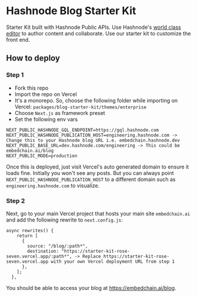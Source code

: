 # Hashnode Blog Starter Kit
Starter Kit built with Hashnode Public APIs. Use Hashnode's [world class editor](https://hashnode.com/neptune) to author content and collaborate. Use our starter kit to customize the front end.

## How to deploy

### Step 1

- Fork this repo
- Import the repo on Vercel
- It's a monorepo. So, choose the following folder while importing on Vercel: `packages/blog-starter-kit/themes/enterprise`
- Choose `Next.js` as framework preset
- Set the following env vars 

```
NEXT_PUBLIC_HASHNODE_GQL_ENDPOINT=https://gql.hashnode.com
NEXT_PUBLIC_HASHNODE_PUBLICATION_HOST=engineering.hashnode.com -> Change this to your Hashnode blog URL i.e. embedchain.hashnode.dev
NEXT_PUBLIC_BASE_URL=dev.hashnode.com/engineering -> This could be embedchain.ai/blog
NEXT_PUBLIC_MODE=production
```
Once this is deployed, just visit Vercel's auto generated domain to ensure it loads fine. Initially you won't see any posts. But you can always point `NEXT_PUBLIC_HASHNODE_PUBLICATION_HOST` to a different domain such as `engineering.hashnode.com` to visualize.

### Step 2

Next, go to your main Vercel project that hosts your main site `embedchain.ai` and add the following rewrite to `next.config.js`:

```
async rewrites() {
    return [
      {
        source: "/blog/:path*",
        destination: "https://starter-kit-rose-seven.vercel.app/:path*", -> Replace https://starter-kit-rose-seven.vercel.app with your own Vercel deployment URL from step 1
      },
    ];
  },
```

You should be able to access your blog at https://embedchain.ai/blog.
